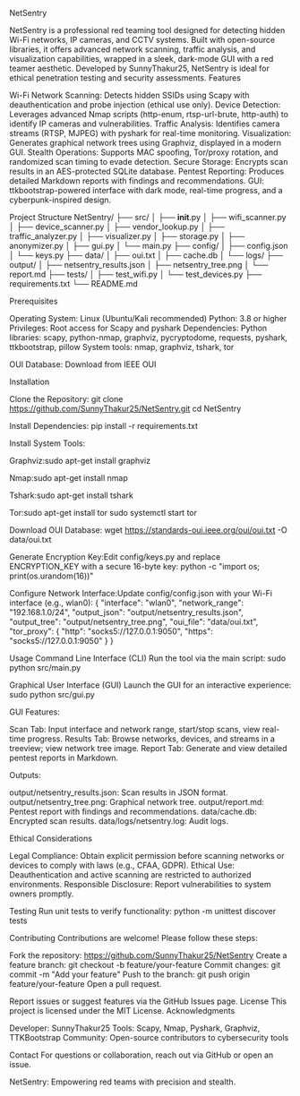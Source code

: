NetSentry

NetSentry is a professional red teaming tool designed for detecting hidden Wi-Fi networks, IP cameras, and CCTV systems. Built with open-source libraries, it offers advanced network scanning, traffic analysis, and visualization capabilities, wrapped in a sleek, dark-mode GUI with a red teamer aesthetic. Developed by SunnyThakur25, NetSentry is ideal for ethical penetration testing and security assessments.
Features

Wi-Fi Network Scanning: Detects hidden SSIDs using Scapy with deauthentication and probe injection (ethical use only).
Device Detection: Leverages advanced Nmap scripts (http-enum, rtsp-url-brute, http-auth) to identify IP cameras and vulnerabilities.
Traffic Analysis: Identifies camera streams (RTSP, MJPEG) with pyshark for real-time monitoring.
Visualization: Generates graphical network trees using Graphviz, displayed in a modern GUI.
Stealth Operations: Supports MAC spoofing, Tor/proxy rotation, and randomized scan timing to evade detection.
Secure Storage: Encrypts scan results in an AES-protected SQLite database.
Pentest Reporting: Produces detailed Markdown reports with findings and recommendations.
GUI: ttkbootstrap-powered interface with dark mode, real-time progress, and a cyberpunk-inspired design.

Project Structure
NetSentry/
├── src/
│   ├── __init__.py
│   ├── wifi_scanner.py
│   ├── device_scanner.py
│   ├── vendor_lookup.py
│   ├── traffic_analyzer.py
│   ├── visualizer.py
│   ├── storage.py
│   ├── anonymizer.py
│   ├── gui.py
│   └── main.py
├── config/
│   ├── config.json
│   └── keys.py
├── data/
│   ├── oui.txt
│   ├── cache.db
│   └── logs/
├── output/
│   ├── netsentry_results.json
│   ├── netsentry_tree.png
│   └── report.md
├── tests/
│   ├── test_wifi.py
│   └── test_devices.py
├── requirements.txt
└── README.md

Prerequisites

Operating System: Linux (Ubuntu/Kali recommended)
Python: 3.8 or higher
Privileges: Root access for Scapy and pyshark
Dependencies:
Python libraries: scapy, python-nmap, graphviz, pycryptodome, requests, pyshark, ttkbootstrap, pillow
System tools: nmap, graphviz, tshark, tor


OUI Database: Download from IEEE OUI

Installation

Clone the Repository:
git clone https://github.com/SunnyThakur25/NetSentry.git
cd NetSentry




Install Dependencies:
pip install -r requirements.txt


Install System Tools:

Graphviz:sudo apt-get install graphviz


Nmap:sudo apt-get install nmap


Tshark:sudo apt-get install tshark


Tor:sudo apt-get install tor
sudo systemctl start tor




Download OUI Database:
wget https://standards-oui.ieee.org/oui/oui.txt -O data/oui.txt


Generate Encryption Key:Edit config/keys.py and replace ENCRYPTION_KEY with a secure 16-byte key:
python -c "import os; print(os.urandom(16))"


Configure Network Interface:Update config/config.json with your Wi-Fi interface (e.g., wlan0):
{
    "interface": "wlan0",
    "network_range": "192.168.1.0/24",
    "output_json": "output/netsentry_results.json",
    "output_tree": "output/netsentry_tree.png",
    "oui_file": "data/oui.txt",
    "tor_proxy": {
        "http": "socks5://127.0.0.1:9050",
        "https": "socks5://127.0.0.1:9050"
    }
}



Usage
Command Line Interface (CLI)
Run the tool via the main script:
sudo python src/main.py

Graphical User Interface (GUI)
Launch the GUI for an interactive experience:
sudo python src/gui.py

GUI Features:

Scan Tab: Input interface and network range, start/stop scans, view real-time progress.
Results Tab: Browse networks, devices, and streams in a treeview; view network tree image.
Report Tab: Generate and view detailed pentest reports in Markdown.

Outputs:

output/netsentry_results.json: Scan results in JSON format.
output/netsentry_tree.png: Graphical network tree.
output/report.md: Pentest report with findings and recommendations.
data/cache.db: Encrypted scan results.
data/logs/netsentry.log: Audit logs.

Ethical Considerations

Legal Compliance: Obtain explicit permission before scanning networks or devices to comply with laws (e.g., CFAA, GDPR).
Ethical Use: Deauthentication and active scanning are restricted to authorized environments.
Responsible Disclosure: Report vulnerabilities to system owners promptly.

Testing
Run unit tests to verify functionality:
python -m unittest discover tests

Contributing
Contributions are welcome! Please follow these steps:

Fork the repository: https://github.com/SunnyThakur25/NetSentry
Create a feature branch: git checkout -b feature/your-feature
Commit changes: git commit -m "Add your feature"
Push to the branch: git push origin feature/your-feature
Open a pull request.

Report issues or suggest features via the GitHub Issues page.
License
This project is licensed under the MIT License.
Acknowledgments

Developer: SunnyThakur25
Tools: Scapy, Nmap, Pyshark, Graphviz, TTKBootstrap
Community: Open-source contributors to cybersecurity tools

Contact
For questions or collaboration, reach out via GitHub or open an issue.

NetSentry: Empowering red teams with precision and stealth.
